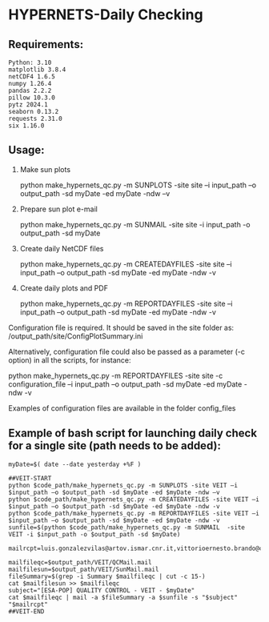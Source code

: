 # HYPERNETS-Daily Checking

## Requirements:
 	Python: 3.10
	matplotlib 3.8.4
	netCDF4 1.6.5
	numpy 1.26.4
	pandas 2.2.2
	pillow 10.3.0 
	pytz 2024.1
	seaborn 0.13.2
	requests 2.31.0
	six 1.16.0
	
## Usage:

1. Make sun plots

    python make_hypernets_qc.py -m SUNPLOTS -site site –i input_path –o output_path -sd myDate -ed myDate -ndw –v

2. Prepare sun plot e-mail

    python make_hypernets_qc.py -m SUNMAIL  -site site -i input_path -o output_path -sd myDate

3. Create daily NetCDF files

    python make_hypernets_qc.py -m CREATEDAYFILES -site site –i input_path –o output_path -sd myDate -ed myDate -ndw -v

4. Create daily plots and PDF

   python make_hypernets_qc.py -m REPORTDAYFILES -site site –i input_path –o output_path -sd myDate -ed myDate -ndw -v


Configuration file is required. It should be saved in the site folder as: /output_path/site/ConfigPlotSummary.ini

Alternatively, configuration file could also be passed as a parameter (-c option) in all the scripts, for instance:

python make_hypernets_qc.py -m REPORTDAYFILES -site site -c configuration_file –i input_path –o output_path -sd myDate -ed myDate -ndw -v

Examples of configuration files are available in the folder config_files

## Example of bash script for launching daily check for a single site (path needs to be added):


    myDate=$( date --date yesterday +%F )
    
    ##VEIT-START
    python $code_path/make_hypernets_qc.py -m SUNPLOTS -site VEIT –i $input_path –o $output_path -sd $myDate -ed $myDate -ndw –v
    python $code_path/make_hypernets_qc.py -m CREATEDAYFILES -site VEIT –i $input_path –o $output_path -sd $myDate -ed $myDate -ndw -v
    python $code_path/make_hypernets_qc.py -m REPORTDAYFILES -site VEIT –i $input_path –o $output_path -sd $myDate -ed $myDate -ndw -v
    sunfile=$(python $code_path/make_hypernets_qc.py -m SUNMAIL  -site VEIT -i $input_path -o $output_path -sd $myDate)

    mailrcpt=luis.gonzalezvilas@artov.ismar.cnr.it,vittorioernesto.brando@cnr.it,ivan.farace@artov.ismar.cnr.it

    mailfileqc=$output_path/VEIT/QCMail.mail
    mailfilesun=$output_path/VEIT/SunMail.mail
    fileSummary=$(grep -i Summary $mailfileqc | cut -c 15-)
    cat $mailfilesun >> $mailfileqc
    subject="[ESA-POP] QUALITY CONTROL - VEIT - $myDate"
    cat $mailfileqc | mail -a $fileSummary -a $sunfile -s "$subject" "$mailrcpt"
    ##VEIT-END

